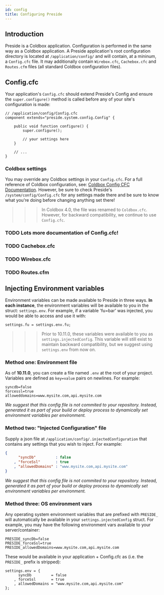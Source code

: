 ```yaml
---
id: config
title: Configuring Preside
---
```


## Introduction

Preside is a Coldbox application. Configuration is performed in the same way as a Coldbox application. A Preside application's root configuration directory is located at `/application/config/` and will contain, at a mininum, a `Config.cfc` file. It may additionally contain `Wirebox.cfc`, `Cachebox.cfc` and `Routes.cfm` files (all standard Coldbox configuration files).

## Config.cfc

Your application's `Config.cfc` should extend Preside's Config and ensure the `super.configure()` method is called before any of your site's configuration is made:


```luceescript
// /application/config/Config.cfc
component extends="preside.system.config.Config" {

	public void function configure() {
		super.configure();

		// your settings here
	}

	// ...
}
```

### Coldbox settings

You may override any Coldbox settings in your `Config.cfc`. For a full reference of Coldbox configuration, see: [Coldbox Config CFC Documentation](https://coldbox.ortusbooks.com/getting-started/configuration/coldbox.cfc). However, be sure to check Preside's `/system/config/Config.cfc` for any settings made there and be sure to know what you're doing before changing anything set there!

>>> In Coldbox 4.0, the file was renamed to `Coldbox.cfc`. However, for backward compatibility, we continue to use `Config.cfc`.

### TODO Lots more documentation of Config.cfc!

### TODO Cachebox.cfc

### TODO Wirebox.cfc

### TODO Routes.cfm

## Injecting Environment variables

Environment variables can be made available to Preside in three ways. **In each instance**, the environment variables will be available to you in the struct: `settings.env`. For example, if a variable 'fu=bar' was injected, you would be able to access and use it with:

```
settings.fu = settings.env.fu;
```

>>> Prior to 10.11.0, these variables were available to you as `settings.injectedConfig`. This variable will still exist to maintain backward compatibility, but we suggest using `settings.env` from now on.

### Method one: Environment file

As of **10.11.0**, you can create a file named `.env` at the root of your project. Variables are defined as `key=value` pairs on newlines. For example:

```
syncdb=false
forcessl=true
alloweddomains=www.mysite.com,api.mysite.com
```

_We suggest that this config file is not commited to your repository. Instead, generated it as part of your build or deploy process to dynamically set environment variables per environment._

### Method two: "Injected Configuration" file

Supply a json file at `/application/config/.injectedConfiguration` that contains any settings that you wish to inject. For example:

```json
{
	  "syncDb"         : false
	, "forceSsl"       : true
	, "allowedDomains" : "www.mysite.com,api.mysite.com"
}
```

_We suggest that this config file is not commited to your repository. Instead, generated it as part of your build or deploy process to dynamically set environment variables per environment._

### Method three: OS environment vars

Any operating system environment variables that are prefixed with `PRESIDE_` will automatically be available in your `settings.injectedConfig` struct. For example, you may have the following environment vars available to your server/container:

```
PRESIDE_syncDb=false
PRESIDE_forceSsl=true
PRESIDE_allowedDomains=www.mysite.com,api.mysite.com
```

These would be available in your application + Config.cfc as (i.e. the `PRESIDE_` prefix is stripped):

```luceescript
settings.env = {
	  syncDb         = false
	, forceSsl       = true
	, allowedDomains = "www.mysite.com,api.mysite.com"
};
```
